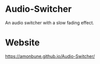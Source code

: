 # Audio-Switcher
An audio switcher with a slow fading effect.
# Website
https://amonbune.github.io/Audio-Switcher/
